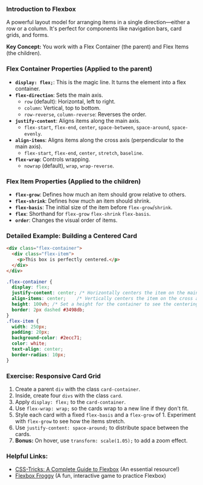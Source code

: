 ### Introduction to Flexbox
A powerful layout model for arranging items in a single direction—either a row or a column. It's perfect for components like navigation bars, card grids, and forms.

**Key Concept:** You work with a Flex Container (the parent) and Flex Items (the children).

### Flex Container Properties (Applied to the parent)
*   **`display: flex;`**: This is the magic line. It turns the element into a flex container.
*   **`flex-direction`**: Sets the main axis.
    *   `row` (default): Horizontal, left to right.
    *   `column`: Vertical, top to bottom.
    *   `row-reverse`, `column-reverse`: Reverses the order.
*   **`justify-content`**: Aligns items along the main axis.
    *   `flex-start`, `flex-end`, `center`, `space-between`, `space-around`, `space-evenly`.
*   **`align-items`**: Aligns items along the cross axis (perpendicular to the main axis).
    *   `flex-start`, `flex-end`, `center`, `stretch`, `baseline`.
*   **`flex-wrap`**: Controls wrapping.
    *   `nowrap` (default), `wrap`, `wrap-reverse`.

### Flex Item Properties (Applied to the children)
*   **`flex-grow`**: Defines how much an item should grow relative to others.
*   **`flex-shrink`**: Defines how much an item should shrink.
*   **`flex-basis`**: The initial size of the item before `flex-grow`/`shrink`.
*   **`flex`**: Shorthand for `flex-grow` `flex-shrink` `flex-basis`.
*   **`order`**: Changes the visual order of items.

### Detailed Example: Building a Centered Card
```html
<div class="flex-container">
  <div class="flex-item">
    <p>This box is perfectly centered.</p>
  </div>
</div>
```
```css
.flex-container {
  display: flex;
  justify-content: center; /* Horizontally centers the item on the main axis (row) */
  align-items: center;    /* Vertically centers the item on the cross axis */
  height: 100vh; /* Set a height for the container to see the centering */
  border: 2px dashed #3498db;
}
.flex-item {
  width: 250px;
  padding: 20px;
  background-color: #2ecc71;
  color: white;
  text-align: center;
  border-radius: 10px;
}
```
### Exercise: Responsive Card Grid
1.  Create a parent `div` with the class `card-container`.
2.  Inside, create four `divs` with the class `card`.
3.  Apply `display: flex;` to the `card-container`.
4.  Use `flex-wrap: wrap;` so the cards wrap to a new line if they don't fit.
5.  Style each card with a fixed `flex-basis` and a `flex-grow` of 1. Experiment with `flex-grow` to see how the items stretch.
6.  Use `justify-content: space-around;` to distribute space between the cards.
7.  **Bonus:** On hover, use `transform: scale(1.05);` to add a zoom effect.

### Helpful Links:
*   [CSS-Tricks: A Complete Guide to Flexbox](https://css-tricks.com/snippets/css/a-guide-to-flexbox/) (An essential resource!)
*   [Flexbox Froggy](https://flexboxfroggy.com/) (A fun, interactive game to practice Flexbox)
